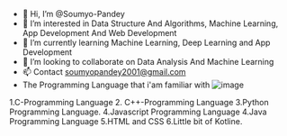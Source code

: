 - 👋 Hi, I’m @Soumyo-Pandey
- 👀 I’m interested in Data Structure And Algorithms, Machine Learning, App Development And Web Development
- 🌱 I’m currently learning Machine Learning, Deep Learning and App Development
- 💞️ I’m looking to collaborate on Data Analysis And Machine Learning
- 📫 Contact soumyopandey2001@gmail.com
- The Programming Language that i'am familiar with ![image](https://user-images.githubusercontent.com/70663140/131749520-735460fd-1f0f-4b0a-87d6-4d705255382d.png)


1.C-Programming Language 2. C++-Programming Language 3.Python Programming Language. 4.Javascript Programming Language 4.Java Programming Language 5.HTML and CSS 6.Little bit of Kotline.

<!---
Soumyo-Pandey/Soumyo-Pandey is a ✨ special ✨ repository because its `README.md` (this file) appears on your GitHub profile.
You can click the Preview link to take a look at your changes.
--->
